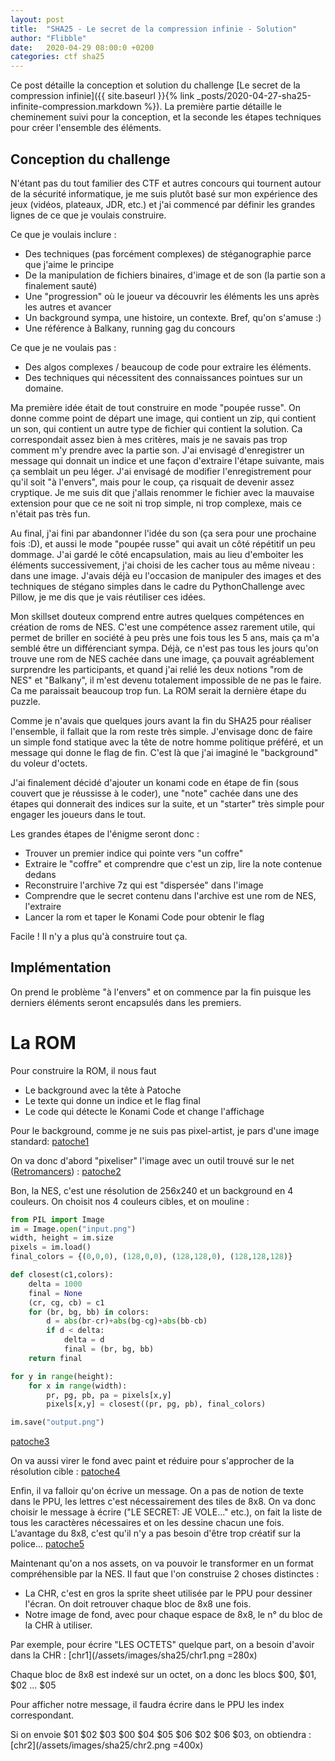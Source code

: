 ```yaml
---
layout: post
title:  "SHA25 - Le secret de la compression infinie - Solution"
author: "Flibble"
date:   2020-04-29 08:00:0 +0200
categories: ctf sha25
---
```


Ce post détaille la conception et solution du challenge [Le secret de la compression infinie]({{ site.baseurl }}{% link _posts/2020-04-27-sha25-infinite-compression.markdown %}). La première partie détaille le cheminement suivi pour la conception, et la seconde les étapes techniques pour créer l'ensemble des éléments. 


## Conception du challenge

N'étant pas du tout familier des CTF et autres concours qui tournent autour de la sécurité informatique, je me suis plutôt basé sur mon expérience des jeux (vidéos, plateaux, JDR, etc.) et j'ai commencé par définir les grandes lignes de ce que je voulais construire.

Ce que je voulais inclure :
* Des techniques (pas forcément complexes) de stéganographie parce que j'aime le principe
* De la manipulation de fichiers binaires, d'image et de son (la partie son a finalement sauté)
* Une "progression" où le joueur va découvrir les éléments les uns après les autres et avancer
* Un background sympa, une histoire, un contexte. Bref, qu'on s'amuse :)
* Une référence à Balkany, running gag du concours

Ce que je ne voulais pas :
* Des algos complexes / beaucoup de code pour extraire les éléments.
* Des techniques qui nécessitent des connaissances pointues sur un domaine.

Ma première idée était de tout construire en mode "poupée russe". On donne comme point de départ une image, qui contient un zip, qui contient un son, qui contient un autre type de fichier qui contient la solution. Ca correspondait assez bien à mes critères, mais je ne savais pas trop comment m'y prendre avec la partie son. J'ai envisagé d'enregistrer un message qui donnait un indice et une façon d'extraire l'étape suivante, mais ça semblait un peu léger. J'ai envisagé de modifier l'enregistrement pour qu'il soit "à l'envers", mais pour le coup, ça risquait de devenir assez cryptique. Je me suis dit que j'allais renommer le fichier avec la mauvaise extension pour que ce ne soit ni trop simple, ni trop complexe, mais ce n'était pas très fun.

Au final, j'ai fini par abandonner l'idée du son (ça sera pour une prochaine fois :D), et aussi le mode "poupée russe" qui avait un côté répétitif un peu dommage. J'ai gardé le côté encapsulation, mais au lieu d'emboiter les éléments successivement, j'ai choisi de les cacher tous au même niveau : dans une image. J'avais déjà eu l'occasion de manipuler des images et des techniques de stégano simples dans le cadre du PythonChallenge avec Pillow, je me dis que je vais réutiliser ces idées.  

Mon skillset douteux comprend entre autres quelques compétences en création de roms de NES. C'est une compétence assez rarement utile, qui permet de briller en société à peu près une fois tous les 5 ans, mais ça m'a semblé être un différenciant sympa. Déjà, ce n'est pas tous les jours qu'on trouve une rom de NES cachée dans une image, ça pouvait agréablement surprendre les participants, et quand j'ai relié les deux notions "rom de NES" et "Balkany", il m'est devenu totalement impossible de ne pas le faire. Ca me paraissait beaucoup trop fun. La ROM serait la dernière étape du puzzle.

Comme je n'avais que quelques jours avant la fin du SHA25 pour réaliser l'ensemble, il fallait que la rom reste très simple. J'envisage donc de faire un simple fond statique avec la tête de notre homme politique préféré, et un message qui donne le flag de fin. C'est là que j'ai imaginé le "background" du voleur d'octets.

J'ai finalement décidé d'ajouter un konami code en étape de fin (sous couvert que je réussisse à le coder), une "note" cachée dans une des étapes qui donnerait des indices sur la suite, et un "starter" très simple pour engager les joueurs dans le tout.

Les grandes étapes de l'énigme seront donc :
* Trouver un premier indice qui pointe vers "un coffre"
* Extraire le "coffre" et comprendre que c'est un zip, lire la note contenue dedans
* Reconstruire l'archive 7z qui est "dispersée" dans l'image
* Comprendre que le secret contenu dans l'archive est une rom de NES, l'extraire
* Lancer la rom et taper le Konami Code pour obtenir le flag

Facile ! Il n'y a plus qu'à construire tout ça.


## Implémentation 

On prend le problème "à l'envers" et on commence par la fin puisque les derniers éléments seront encapsulés dans les premiers. 

# La ROM

Pour construire la ROM, il nous faut 
* Le background avec la tête à Patoche
* Le texte qui donne un indice et le flag final
* Le code qui détecte le Konami Code et change l'affichage

Pour le background, comme je ne suis pas pixel-artist, je pars d'une image standard: 
[patoche1](/assets/images/sha25/patoche1.jpg)

On va donc d'abord "pixeliser" l'image avec un outil trouvé sur le net ([Retromancers](http://www.retromancers.com/retro/)) : 
[patoche2](/assets/images/sha25/patoche2.png)

Bon, la NES, c'est une résolution de 256x240 et un background en 4 couleurs. On choisit nos 4 couleurs cibles, et on mouline : 
~~~python
from PIL import Image
im = Image.open("input.png")
width, height = im.size
pixels = im.load()
final_colors = {(0,0,0), (128,0,0), (128,128,0), (128,128,128)}

def closest(c1,colors): 
    delta = 1000
    final = None
    (cr, cg, cb) = c1
    for (br, bg, bb) in colors: 
        d = abs(br-cr)+abs(bg-cg)+abs(bb-cb)
        if d < delta: 
            delta = d
            final = (br, bg, bb)
    return final

for y in range(height): 
    for x in range(width): 
        pr, pg, pb, pa = pixels[x,y]
        pixels[x,y] = closest((pr, pg, pb), final_colors)

im.save("output.png")
~~~
[patoche3](/assets/images/sha25/patoche3.png)

On va aussi virer le fond avec paint et réduire pour s'approcher de la résolution cible : 
[patoche4](/assets/images/sha25/patoche4.png)
 
Enfin, il va falloir qu'on écrive un message. On a pas de notion de texte dans le PPU, les lettres c'est nécessairement des tiles de 8x8. On va donc choisir le message à écrire ("LE SECRET: JE VOLE..." etc.), on fait la liste de tous les caractères nécessaires et on les dessine chacun une fois. L'avantage du 8x8, c'est qu'il n'y a pas besoin d'être trop créatif sur la police... 
[patoche5](/assets/images/sha25/patoche5.png)

Maintenant qu'on a nos assets, on va pouvoir le transformer en un format compréhensible par la NES. Il faut que l'on construise 2 choses distinctes : 
* La CHR, c'est en gros la sprite sheet utilisée par le PPU pour dessiner l'écran. On doit retrouver chaque bloc de 8x8 une fois. 
* Notre image de fond, avec pour chaque espace de 8x8, le n° du bloc de la CHR à utiliser. 

Par exemple, pour écrire "LES OCTETS" quelque part, on a besoin d'avoir dans la CHR :
[chr1](/assets/images/sha25/chr1.png =280x)

Chaque bloc de 8x8 est indexé sur un octet, on a donc les blocs $00, $01, $02 ... $05

Pour afficher notre message, il faudra écrire dans le PPU les index correspondant. 

Si on envoie $01 $02 $03 $00 $04 $05 $06 $02 $06 $03, on obtiendra : 
[chr2](/assets/images/sha25/chr2.png =400x)


